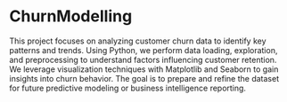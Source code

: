 # ChurnModelling
This project focuses on analyzing customer churn data to identify key patterns and trends. Using Python, we perform data loading, exploration, and preprocessing to understand factors influencing customer retention. We leverage visualization techniques with Matplotlib and Seaborn to gain insights into churn behavior. The goal is to prepare and refine the dataset for future predictive modeling or business intelligence reporting.

